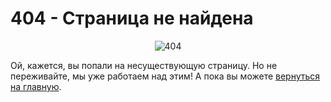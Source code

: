 # 404 - Страница не найдена

<div align="center">
  <img src="https://i.pinimg.com/originals/29/4f/c3/294fc3a9e489ea02a13a0616131529af.png" alt="404">
</div>

Ой, кажется, вы попали на несуществующую страницу. Но не переживайте, мы уже работаем над этим! А пока вы можете [вернуться на главную](/).
